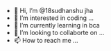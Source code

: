 - 👋 Hi, I’m @18sudhanshu jha
- 👀 I’m interested in coding ...
- 🌱 I’m currently learning in bca
- 💞️ I’m looking to collaborte on ...
- 📫 How to reach me ...

<!---
18sudhanshu/18sudhanshu is a ✨ special ✨ repository because its `README.md` (this file) appears on your GitHub profile.
You can click the Preview link to take a look at your changes.
--->
